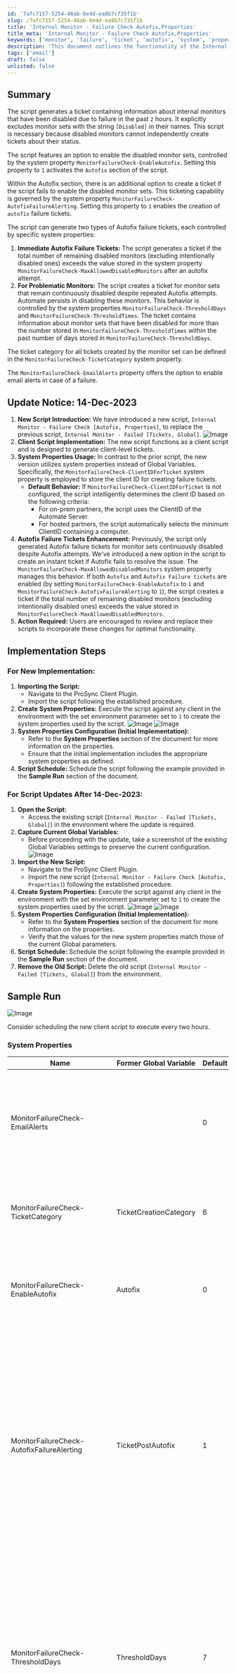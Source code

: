 ```yaml
---
id: '7afc7157-5254-46ab-8e4d-ea8b7c735f1b'
slug: /7afc7157-5254-46ab-8e4d-ea8b7c735f1b
title: 'Internal Monitor - Failure Check Autofix,Properties'
title_meta: 'Internal Monitor - Failure Check Autofix,Properties'
keywords: ['monitor', 'failure', 'ticket', 'autofix', 'system', 'properties', 'check']
description: 'This document outlines the functionality of the Internal Monitor - Failure Check script, which generates tickets for internal monitors that have been disabled due to failure. It includes details on the Autofix feature, system properties, and implementation steps for both new and updated scripts.'
tags: ['email']
draft: false
unlisted: false
---
```


## Summary

The script generates a ticket containing information about internal monitors that have been disabled due to failure in the past `2` hours. It explicitly excludes monitor sets with the string `[Disabled]` in their names. This script is necessary because disabled monitors cannot independently create tickets about their status.

The script features an option to enable the disabled monitor sets, controlled by the system property `MonitorFailureCheck-EnableAutofix`. Setting this property to `1` activates the `Autofix` section of the script.

Within the Autofix section, there is an additional option to create a ticket if the script fails to enable the disabled monitor sets. This ticketing capability is governed by the system property `MonitorFailureCheck-AutofixFailureAlerting`. Setting this property to `1` enables the creation of `autofix` failure tickets.

The script can generate two types of Autofix failure tickets, each controlled by specific system properties:
1. **Immediate Autofix Failure Tickets:** The script generates a ticket if the total number of remaining disabled monitors (excluding intentionally disabled ones) exceeds the value stored in the system property `MonitorFailureCheck-MaxAllowedDisabledMonitors` after an autofix attempt.
2. **For Problematic Monitors:** The script creates a ticket for monitor sets that remain continuously disabled despite repeated Autofix attempts. Automate persists in disabling these monitors. This behavior is controlled by the system properties `MonitorFailureCheck-ThresholdDays` and `MonitorFailureCheck-ThresholdTimes`. The ticket contains information about monitor sets that have been disabled for more than the number stored in `MonitorFailureCheck-ThresholdTimes` within the past number of days stored in `MonitorFailureCheck-ThresholdDays`.

The ticket category for all tickets created by the monitor set can be defined in the `MonitorFailureCheck-TicketCategory` system property.

The `MonitorFailureCheck-EmailAlerts` property offers the option to enable email alerts in case of a failure.

## Update Notice: 14-Dec-2023

1. **New Script Introduction:** We have introduced a new script, `Internal Monitor - Failure Check [Autofix, Properties]`, to replace the previous script, `Internal Monitor - Failed [Tickets, Global]`.
   ![Image](../../../static/img/Internal-Monitor---Failure-Check-Autofix,Properties/image_1.png)
2. **Client Script Implementation:** The new script functions as a client script and is designed to generate client-level tickets.
3. **System Properties Usage:** In contrast to the prior script, the new version utilizes system properties instead of Global Variables. Specifically, the `MonitorFailureCheck-ClientIDForTicket` system property is employed to store the client ID for creating failure tickets.
   - **Default Behavior:** If `MonitorFailureCheck-ClientIDForTicket` is not configured, the script intelligently determines the client ID based on the following criteria:
     - For on-prem partners, the script uses the ClientID of the Automate Server.
     - For hosted partners, the script automatically selects the minimum ClientID containing a computer.
4. **Autofix Failure Tickets Enhancement:** Previously, the script only generated Autofix failure tickets for monitor sets continuously disabled despite Autofix attempts. We've introduced a new option in the script to create an instant ticket if Autofix fails to resolve the issue. The `MonitorFailureCheck-MaxAllowedDisabledMonitors` system property manages this behavior. If both `Autofix` and `Autofix Failure tickets` are enabled (by setting `MonitorFailureCheck-EnableAutofix` to `1` and `MonitorFailureCheck-AutofixFailureAlerting` to `1`), the script creates a ticket if the total number of remaining disabled monitors (excluding intentionally disabled ones) exceeds the value stored in `MonitorFailureCheck-MaxAllowedDisabledMonitors`.
5. **Action Required:** Users are encouraged to review and replace their scripts to incorporate these changes for optimal functionality.

## Implementation Steps

### For New Implementation:
1. **Importing the Script:**
   - Navigate to the ProSync Client Plugin.
   - Import the script following the established procedure.
2. **Create System Properties:** Execute the script against any client in the environment with the set environment parameter set to `1` to create the system properties used by the script.
   ![Image](../../../static/img/Internal-Monitor---Failure-Check-Autofix,Properties/image_2.png)
   ![Image](../../../static/img/Internal-Monitor---Failure-Check-Autofix,Properties/image_3.png)
3. **System Properties Configuration (Initial Implementation):**
   - Refer to the **System Properties** section of the document for more information on the properties.
   - Ensure that the initial implementation includes the appropriate system properties as defined.
4. **Script Schedule:** Schedule the script following the example provided in the **Sample Run** section of the document.

### For Script Updates After 14-Dec-2023:
1. **Open the Script:**
   - Access the existing script (`Internal Monitor - Failed [Tickets, Global]`) in the environment where the update is required.
2. **Capture Current Global Variables:**
   - Before proceeding with the update, take a screenshot of the existing Global Variables settings to preserve the current configuration.
   ![Image](../../../static/img/Internal-Monitor---Failure-Check-Autofix,Properties/image_4.png)
3. **Import the New Script:**
   - Navigate to the ProSync Client Plugin.
   - Import the new script (`Internal Monitor - Failure Check [Autofix, Properties]`) following the established procedure.
4. **Create System Properties:** Execute the script against any client in the environment with the set environment parameter set to `1` to create the system properties used by the script.
   ![Image](../../../static/img/Internal-Monitor---Failure-Check-Autofix,Properties/image_5.png)
   ![Image](../../../static/img/Internal-Monitor---Failure-Check-Autofix,Properties/image_3.png)
5. **System Properties Configuration (Initial Implementation):**
   - Refer to the **System Properties** section of the document for more information on the properties.
   - Verify that the values for the new system properties match those of the current Global parameters.
6. **Script Schedule:** Schedule the script following the example provided in the **Sample Run** section of the document.
7. **Remove the Old Script:** Delete the old script (`Internal Monitor - Failed [Tickets, Global]`) from the environment.

## Sample Run

![Image](../../../static/img/Internal-Monitor---Failure-Check-Autofix,Properties/image_6.png)

Consider scheduling the new client script to execute every two hours.

### System Properties

| Name | Former Global Variable | Default | Required | Description |
|------|------------------------|---------|----------|-------------|
| MonitorFailureCheck-EmailAlerts |  | 0 | False | Setting the value to `1` will activate the script's email feature. The script will then send an email to the address(es) stored in the default system property `_sysTicketDefaultEmail` after creating a ticket for any issues. ![Image](../../../static/img/Internal-Monitor---Failure-Check-Autofix,Properties/image_7.png)  `_sysTicketDefaultEmail`: ![Image](../../../static/img/Internal-Monitor---Failure-Check-Autofix,Properties/image_8.png) |
| MonitorFailureCheck-TicketCategory | TicketCreationCategory | 6 | False | Ticket category id of the ticket to be generated. Leave it blank to generate the ticket with the default script ticket category. ![Image](../../../static/img/Internal-Monitor---Failure-Check-Autofix,Properties/image_9.png)  Default Script Ticket Category: ![Image](../../../static/img/Internal-Monitor---Failure-Check-Autofix,Properties/image_10.png) |
| MonitorFailureCheck-EnableAutofix | Autofix | 0 | True | If the value is set to `1`, it will trigger Autofix and disable the default detection ticketing. The default, set at `0`, generates a ticket for the disabled monitor set without attempting to enable them. ![Image](../../../static/img/Internal-Monitor---Failure-Check-Autofix,Properties/image_11.png) |
| MonitorFailureCheck-AutofixFailureAlerting | TicketPostAutofix | 1 | False | Setting the value to `1` will enable the Ticket generation feature after applying the Autofix. The script can create two types of Autofix failure tickets: one for the immediate failure of the Autofix and the other for monitor sets that are continuously getting disabled even after applying the Autofix multiple times. The behavior for these tickets can be controlled and managed by the system properties explained in the subsequent cells of this table. Note that `MonitorFailureCheck-EnableAutofix` must be enabled or set to `1` to use this property. ![Image](../../../static/img/Internal-Monitor---Failure-Check-Autofix,Properties/image_12.png) |
| MonitorFailureCheck-ThresholdDays | ThresholdDays | 7 | True | If the `MonitorFailureCheck-AutofixFailureAlerting` system property is set to `1`, the script checks for monitor sets that were disabled `X` number of times over `Y` number of days to identify those disabled multiple times. In this context, `Y` represents the number of days stored in the `MonitorFailureCheck-ThresholdDays` system property. `MonitorFailureCheck-EnableAutofix` and `MonitorFailureCheck-AutofixFailureAlerting` must both be set to `1` to utilize this property. ![Image](../../../static/img/Internal-Monitor---Failure-Check-Autofix,Properties/image_13.png) |
| MonitorFailureCheck-ThresholdTimes | ThresholdTimes | 5 | True | Stores the number of times (`X`) a monitor set must have failed over the past `Y` days, where `Y` is the number of days stored in the `MonitorFailureCheck-ThresholdDays` system property. To utilize this property, both `MonitorFailureCheck-EnableAutofix` and `MonitorFailureCheck-AutofixFailureAlerting` must be set to `1`. ![Image](../../../static/img/Internal-Monitor---Failure-Check-Autofix,Properties/image_14.png) |
| MonitorFailureCheck-MaxAllowedDisabledMonitors |  | 5 | True | This property stores the number of disabled monitor sets that Automate fails to enable even after running the Autofix, serving as a basis for comparison before creating an Autofix failure ticket. To utilize this property, both `MonitorFailureCheck-EnableAutofix` and `MonitorFailureCheck-AutofixFailureAlerting` must be set to `1`. ![Image](../../../static/img/Internal-Monitor---Failure-Check-Autofix,Properties/image_15.png) |
| MonitorFailureCheck-ClientIDForTicket |  | 0 | False | The ClientID for which failure tickets are intended to be created. This system property can be disregarded for on-prem partners and for hosted partners where the client ID of the internal environment is `1`. ![Image](../../../static/img/Internal-Monitor---Failure-Check-Autofix,Properties/image_16.png) |

![Image](../../../static/img/Internal-Monitor---Failure-Check-Autofix,Properties/image_17.png)

## Output

- Client-Level Ticket

## Sample Ticket

![Image](../../../static/img/Internal-Monitor---Failure-Check-Autofix,Properties/image_18.png)


